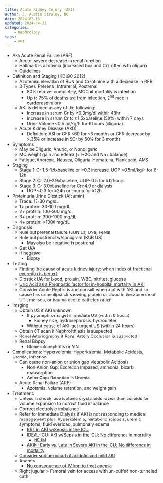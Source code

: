 ```yaml
---
title: Acute Kidney Injury (AKI)
author: J. Austin Straley, DO
date: 2024-03-16
updated: 2024-04-21
categories: 
    - Nephrology
tags:
    - AKI
---
```


* Aka Acute Renal Failure (ARF)
    * Acute, severe decrease in renal function
    * Hallmark is azotemia (increased bun and Cr), often with oliguria
    * [Guidelines][1]
* Definition and Staging (KDIGO 2012)
    * Azotemia: elevation of BUN and Creatinine with a decrease in GFR
    * 3 Types: Prerenal, Intrarenal, Postrenal
        * 80% recover completely, MCC of mortality is infection
        * Up to 75% of deaths are from infection, 2<sup>nd</sup> mcc is cardiorespiratory
    * AKI is defined as any of the following:
        * Increase in serum Cr by ≥0.3mg/dl within 48hr
        * Increase in serum Cr to ≥1.5xbaseline (50%) within 7 days
        * Urine Volume <0.5 ml/kg/h for 6 hours (oliguria)
    * Acute Kidney Disease (AKD)
        * Definition: AKI or GFR &lt;60 for <3 months or GFR decrease by &gt;.35% or increase in SCr by 50% for 3 months
* Symptoms
  * May be Oliguric, Anuric, or Nonoliguric
  * MC weight gain and edema (+ H2O and Na+ balance)
  * Fatigue, Anorexia, Nausea, Oliguria, Hematuria, Flank pain, AMS
* Staging
  * Stage 1: Cr 1.5-1.9xbaseline or ≥0.3 increase, UOP <0.5ml/kg/h for 6-12h
  * Stage 2: Cr 2.0-2.9xbaseline, UOP<0.5 for ≥12hours
  * Stage 3: Cr 3.0xbaseline for Cr≥4.0 or dialysis
    * UOP <0.3 for ≥24h or anuria for ≥12h
* Proteinuria Urine Dipstick (Albumin)
  * Trace: 15-30 mg/dL
  * 1+ protein: 30-100 mg/dL
  * 2+ protein: 100-300 mg/dL
  * 3+ protein: 300-1000 mg/dL
  * 4+ protein: >1000 mg/dL
* Diagnosis
    * Rule out prerenal failure (BUN:Cr, UNa, FeNa)
    * Rule out postrenal w/sonogram (KUB US)
        * May also be negative in postrenal
    * Get U/A
    * If negative
        * Biopsy
* Testing
  * [Finding the cause of acute kidney injury: which index of fractional excretion is better?][2]
  * Dipstick UA for blood, protein, WBC, nitrites, glucose
  * [Uric Acid as a Prognostic factor for in-hospital mortality in AKI][6]
  * Consider Acute Nephritis and consult when a pt with AKI and no cause has urine dipstick showing protein or blood in the absence of UTI, menses, or trauma due to catheterization
* Imaging
  * Obtain US if AKI unknown
    * If pylonephrosis: get immediate US (within 6 hours)
      * Kidney size, hydronephrosis, hydroureter
    * Without cause of AKI: get urgent US (within 24 hours)
  * Obtain CT scan if Nephrolithiasis is suspected
  * Renal Arteriography if Renal Artery Occlusion is suspected
  * Renal Biopsy
    * Glomerulonephritis or AIN
* Complications: Hypervolemia, Hyperkalemia, Metabolic Acidosis, Uremia, Infection
  * Can cause non-anion or anion gap Metabolic Acidosis
    * Non-Anion Gap: Excretion Impaired, ammonia, bicarb reabsorption
    * Anion Gap: Retention in Uremia
  * Acute Renal Failure (ARF)
    * Azotemia, volume retention, and weight gain
* Treatment:
  * Unless in shock, use isotonic crystalloids rather than colloids for volume expansion to correct fluid imbalance
  * Correct electrolyte imbalance
  * Refer for immediate Dialysis if AKI is not responding to medical management plus: hyperkalemia, metabolic acidosis, uremic symptoms, fluid overload, pulmonary edema
    * [RRT in AKI w/Sepsis in the ICU][3]
    * [IDEAL-ICU: AKI w/Sepsis in the ICU; No difference in mortality][7]
        * [NEJM][9]
    * [AKIKI: Early vs. Late in Severe AKI in the ICU; No difference in mortality][8]
  * [Consider sodium bicarb if acidotic and mild AKI][4]
  * Anemia
    * [No consequence of IV Iron to treat anemia][5]
  * Right jugular > Femoral vein for access with un-cuffed non-tunneled cath

[1]: https://kdigo.org/wp-content/uploads/2016/10/KDIGO-2012-AKI-Guideline-English.pdf
[2]: https://pubmed.ncbi.nlm.nih.gov/22301562/{:target="_blank"}
[3]: https://www.nejm.org/doi/full/10.1056/NEJMoa1803213
[4]: https://www.ajkd.org/article/S0272-6386(12)01501-6/fulltext#:~:text=In%20patients%20with%20less%20severe,in%20many%20major%20nephrology%20textbooks
[5]: https://pubmed.ncbi.nlm.nih.gov/26801821/{:target="_blank"}
[6]: https://pubmed.ncbi.nlm.nih.gov/37073630/{:target="_blank"}
[7]: https://pubmed.ncbi.nlm.nih.gov/30304656/{:target="_blank"}
[8]: https://pubmed.ncbi.nlm.nih.gov/27181456/{:target="_blank"}
[9]: https://www.nejm.org/doi/full/10.1056/NEJMoa1803213/
